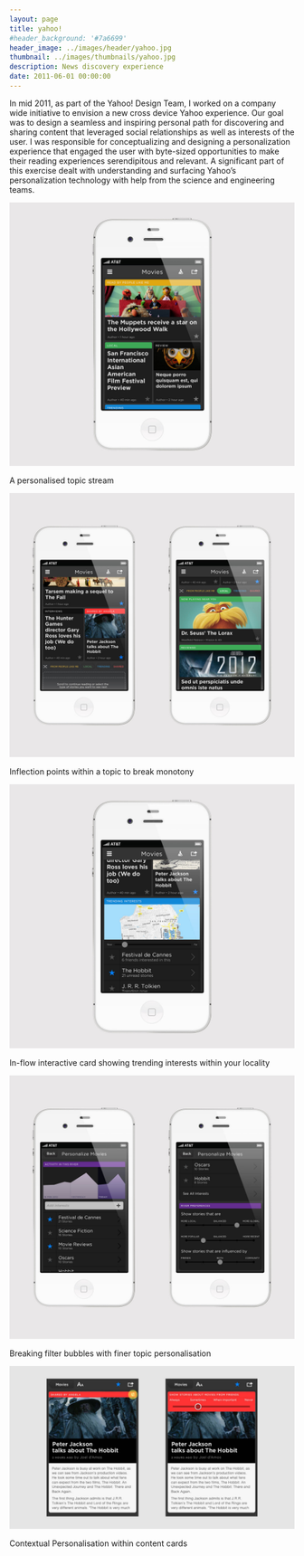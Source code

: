 ```yaml
---
layout: page
title: yahoo!
#header_background: '#7a6699'
header_image: ../images/header/yahoo.jpg
thumbnail: ../images/thumbnails/yahoo.jpg
description: News discovery experience
date: 2011-06-01 00:00:00
---
```


In mid 2011, as part of the Yahoo! Design Team, I worked on a company wide initiative to envision a new cross device Yahoo experience. Our goal was to design a seamless and inspiring personal path for discovering and sharing content that leveraged social relationships as well as interests of the user. I was responsible for conceptualizing and designing a personalization experience that engaged the user with byte-sized opportunities to make their reading experiences serendipitous and relevant. A significant part of this exercise dealt with understanding and surfacing Yahoo’s personalization technology with help from the science and engineering teams.

![alt text][1]

A personalised topic stream

![alt text][2]

Inflection points within a topic to break monotony

![alt text][3]

In-flow interactive card showing trending interests within your locality

![alt text][4]

Breaking filter bubbles with finer topic personalisation

![alt text][5]

Contextual Personalisation within content cards

[1]: /images/yahoo/01.jpg "A personalised topic stream"
[2]: /images/yahoo/02.jpg "Inflection points within a topic to break monotony"
[3]: /images/yahoo/03.jpg "In-flow interactive card showing trending interests within your locality"
[4]: /images/yahoo/04.jpg "Breaking filter bubbles with finer topic personalisation"
[5]: /images/yahoo/05.jpg "Contextual Personalisation within content cards"